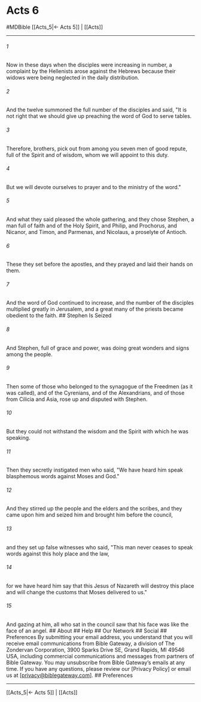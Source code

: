# Acts 6
#MDBible
[[Acts_5|← Acts 5]] | [[Acts]]

***






###### 1 


Now in these days when the disciples were increasing in number, a complaint by the Hellenists arose against the Hebrews because their widows were being neglected in the daily distribution. 





###### 2 


And the twelve summoned the full number of the disciples and said, "It is not right that we should give up preaching the word of God to serve tables. 





###### 3 


Therefore, brothers, pick out from among you seven men of good repute, full of the Spirit and of wisdom, whom we will appoint to this duty. 





###### 4 


But we will devote ourselves to prayer and to the ministry of the word." 





###### 5 


And what they said pleased the whole gathering, and they chose Stephen, a man full of faith and of the Holy Spirit, and Philip, and Prochorus, and Nicanor, and Timon, and Parmenas, and Nicolaus, a proselyte of Antioch. 





###### 6 


These they set before the apostles, and they prayed and laid their hands on them. 





###### 7 


And the word of God continued to increase, and the number of the disciples multiplied greatly in Jerusalem, and a great many of the priests became obedient to the faith. ## Stephen Is Seized 





###### 8 


And Stephen, full of grace and power, was doing great wonders and signs among the people. 





###### 9 


Then some of those who belonged to the synagogue of the Freedmen (as it was called), and of the Cyrenians, and of the Alexandrians, and of those from Cilicia and Asia, rose up and disputed with Stephen. 





###### 10 


But they could not withstand the wisdom and the Spirit with which he was speaking. 





###### 11 


Then they secretly instigated men who said, "We have heard him speak blasphemous words against Moses and God." 





###### 12 


And they stirred up the people and the elders and the scribes, and they came upon him and seized him and brought him before the council, 





###### 13 


and they set up false witnesses who said, "This man never ceases to speak words against this holy place and the law, 





###### 14 


for we have heard him say that this Jesus of Nazareth will destroy this place and will change the customs that Moses delivered to us." 





###### 15 


And gazing at him, all who sat in the council saw that his face was like the face of an angel. ## About ## Help ## Our Network ## Social ## Preferences By submitting your email address, you understand that you will receive email communications from Bible Gateway, a division of The Zondervan Corporation, 3900 Sparks Drive SE, Grand Rapids, MI 49546 USA, including commercial communications and messages from partners of Bible Gateway. You may unsubscribe from Bible Gateway&rsquo;s emails at any time. If you have any questions, please review our [Privacy Policy] or email us at [privacy@biblegateway.com]. ## Preferences

***

[[Acts_5|← Acts 5]] | [[Acts]]
